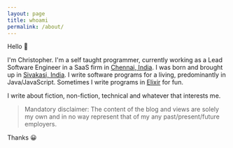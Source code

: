 ```yaml
---
layout: page
title: whoami
permalink: /about/
---
```


Hello 👋

I'm Christopher. I'm a self taught programmer, currently working as a Lead Software Engineer in a SaaS firm in [Chennai, India](https://en.wikipedia.org/wiki/Chennai). I was born and brought up in [Sivakasi, India](https://en.wikipedia.org/wiki/Sivakasi). 
I write software programs for a living, predominantly in Java/JavaScript. Sometimes I write programs in [Elixir](https://en.wikipedia.org/wiki/Elixir_(programming_language)) for fun. 

I write about fiction, non-fiction, technical and whatever that interests me.

> Mandatory disclaimer: The content of the blog and views are solely my own and in no way represent that of my any past/present/future employers.

Thanks
😀
